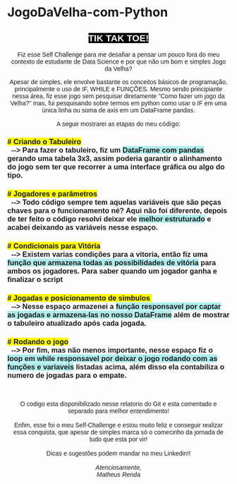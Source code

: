 # JogoDaVelha-com-Python
<h2 style="text-align: center;"><span style="font-family:trebuchet ms,helvetica,sans-serif"><span style="color:#FFFFFF"><span style="background-color:#000000">TIK TAK TOE!</span></span></span></h2>

<p style="text-align: center;"><span style="font-family:trebuchet ms,helvetica,sans-serif">Fiz esse Self Challenge para me desafiar a pensar um pouco fora do meu contexto de estudante de Data Science e por que n&atilde;o um bom e simples Jogo da Velha?</span></p>

<p style="text-align: center;"><span style="font-family:trebuchet ms,helvetica,sans-serif">Apesar de simples, ele envolve bastante os conceitos b&aacute;sicos de programa&ccedil;&atilde;o, principalmente o uso de IF, WHILE e FUN&Ccedil;&Otilde;ES. Mesmo sendo principiante nessa &aacute;rea, fiz esse jogo sem pesquisar diretamente &quot;Como fazer um jogo da Velha?&quot; mas, fui pesquisando sobre termos em python como usar o IF em uma &uacute;nica linha ou soma de axis em um DataFrame pandas.</span></p>

<p style="text-align: center;"><span style="font-family:trebuchet ms,helvetica,sans-serif">A seguir mostrarei as etapas do meu </span>c&oacute;digo<span style="font-family:trebuchet ms,helvetica,sans-serif">:</span></p>

<h3><span style="font-family:trebuchet ms,helvetica,sans-serif"><span style="background-color:#FFFF00"># Criando o Tabuleiro</span><br />
&nbsp; --&gt; Para fazer o tabuleiro, fiz um <strong><span style="background-color:#AFEEEE">DataFrame com pandas</span></strong> gerando uma tabela 3x3, assim poderia garantir o alinhamento do jogo sem ter que recorrer a uma interface gr&aacute;fica ou algo do tipo.</span></h3>

<h3><span style="font-family:trebuchet ms,helvetica,sans-serif"><span style="background-color:#FFFF00"># Jogadores e par&acirc;metros</span><br />
&nbsp; --&gt; Todo c&oacute;digo sempre tem aquelas vari&aacute;veis que s&atilde;o pe&ccedil;as chaves para o funcionamento n&eacute;? Aqui n&atilde;o foi diferente, depois de ter feito o c&oacute;digo&nbsp;resolvi deixar ele <strong><span style="background-color:#AFEEEE">melhor estruturado</span></strong> e acabei deixando as vari&aacute;veis&nbsp;nesse espa&ccedil;o.</span></h3>

<h3><span style="font-family:trebuchet ms,helvetica,sans-serif"><span style="background-color:#FFFF00"># Condicionais para Vit&oacute;ria</span><br />
&nbsp; --&gt; Existem varias condi&ccedil;&otilde;es para a vitoria, ent&atilde;o fiz uma <strong><span style="background-color:#AFEEEE">fun&ccedil;&atilde;o que armazena todas as possibilidades de vit&oacute;ria</span></strong> para ambos os jogadores. Para saber quando um jogador ganha e finalizar o script</span></h3>

<h3><span style="font-family:trebuchet ms,helvetica,sans-serif"><span style="background-color:#FFFF00"># Jogadas e posicionamento de simbulos&nbsp;</span><br />
&nbsp; --&gt; Nesse espa&ccedil;o armazenei a <strong><span style="background-color:#AFEEEE">fun&ccedil;&atilde;o responsavel por captar as jogadas e armazena-las no nosso DataFrame</span></strong> al&eacute;m de mostrar o tabuleiro atualizado ap&oacute;s cada jogada.</span></h3>

<h3><span style="font-family:trebuchet ms,helvetica,sans-serif"><span style="background-color:#FFFF00"># Rodando o jogo</span><br />
&nbsp; --&gt; Por fim, mas n&atilde;o menos importante, nesse espa&ccedil;o fiz o <strong><span style="background-color:#AFEEEE">loop em while responsavel por deixar o jogo rodando com as fun&ccedil;&otilde;es e variaveis</span></strong> listadas acima, al&eacute;m disso ela contabiliza o numero de jogadas para o empate.</span></h3>

<p>&nbsp;</p>

<p style="text-align: center;"><span style="font-family:trebuchet ms,helvetica,sans-serif">O codigo esta disponibilizado nesse relatorio do Git&nbsp;e esta comentado e separado para melhor entendimento!<br />
<br />
Enfim, esse foi o meu Self-Challenge e estou muito feliz e conseguir realizar essa conquista, que apesar de simples marca s&oacute; o comecinho da jornada de tudo que esta por vir!<br />
<br />
Dicas e sugest&otilde;es podem mandar no meu Linkedin!!<br />
<br />
<em>Atenciosamente,<br />
Matheus Renda</em></span></p>

<p>&nbsp;</p>
